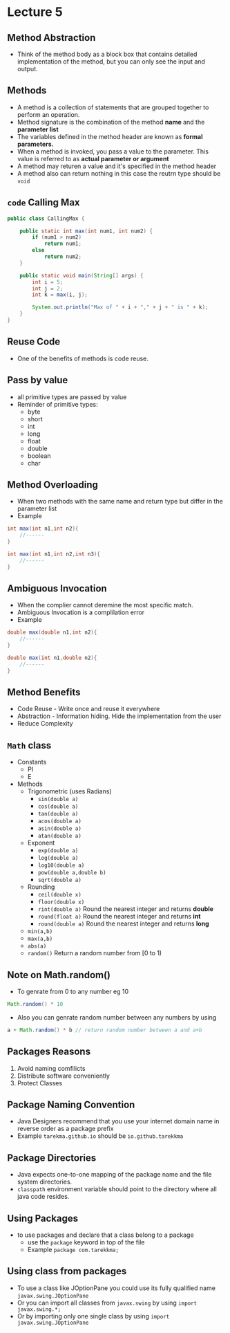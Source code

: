 # Lecture 5

## Method Abstraction
- Think of the method body as a block box that contains detailed implementation of the method, but you can only see the input and output.

## Methods
- A method is a collection of statements that are grouped together to perform an operation.
- Method signature is the combination of the method **name** and the **parameter list**
- The variables defined in the method header are known as **formal parameters.**
- When a method is invoked, you pass a value to the parameter. This value is referred to as **actual parameter or argument**
- A method may returen a value and it's specified in the method header
- A method also can return nothing in this case the reutrn type should be `void`

## `code` Calling Max
```java
public class CallingMax {

    public static int max(int num1, int num2) {
        if (num1 > num2)
            return num1;
        else
            return num2;
    }

    public static void main(String[] args) {
        int i = 5;
        int j = 2;
        int k = max(i, j);

        System.out.println("Max of " + i + "," + j + " is " + k);
    }
}
```

## Reuse Code
- One of the benefits of methods is code reuse.

## Pass by value
- all primitive types are passed by value
- Reminder of primitive types:
    - byte
    - short
    - int
    - long
    - float
    - double
    - boolean
    - char

## Method Overloading
- When two methods with the same name and return type but differ in the parameter list
- Example
```java
int max(int n1,int n2){
    //------
}

int max(int n1,int n2,int n3){
    //------
}
```

## Ambiguous Invocation
- When the complier cannot deremine the most specific match.
- Ambiguous Invocation is a complilation error
- Example
```java
double max(double n1,int n2){
    //------
}

double max(int n1,double n2){
    //------
}
```

## Method Benefits
- Code Reuse - Write once and reuse it everywhere
-  Abstraction - Information hiding. Hide the implementation from the user
- Reduce Complexity


## `Math` class
- Constants
    - PI
    - E
- Methods
    - Trigonometric (uses Radians)
        - `sin(double a)`
        - `cos(double a)`
        - `tan(double a)` 
        - `acos(double a)`
        - `asin(double a)`
        - `atan(double a)`
    - Exponent
        - `exp(double a)`
        - `log(double a)`
        - `log10(double a)`
        - `pow(double a,double b)`
        - `sqrt(double a)`
    - Rounding
        - `ceil(double x)`
        - `floor(double x)`
        - `rint(double a)`
        Round the nearest integer and returns **double**
        - `round(float a)`
        Round the nearest integer and returns **int**
        - `round(double a)`
        Round the nearest integer and returns **long**
    - `min(a,b)`
    - `max(a,b)`
    - `abs(a)`
    - `random()`
    Return a random number from [0 to 1)
    
## Note on Math.random()
- To genrate from 0 to any number eg 10
```java
Math.random() * 10
```
- Also you can genrate random number between any numbers by using
```java
a + Math.random() * b // return random number between a and a+b
```

## Packages Reasons
1. Avoid naming comfilicts
2. Distribute software conveniently
3. Protect Classes


## Package Naming Convention
- Java Designers recommend that you use your internet domain name in reverse order as a package prefix
- Example `tarekma.github.io` should be `io.github.tarekkma`

## Package Directories
- Java expects one-to-one mapping of the package name and the file system directories.
- `classpath` environment variable should point to the directory where all java code resides.

## Using Packages
- to use packages and declare that a class belong to a package
    - use the `package` keyword in top of the file
    - Example `package com.tarekkma;`

## Using class from packages
- To use a class like JOptionPane you could use its fully qualified name `javax.swing.JOptionPane`
- Or you can import all classes from `javax.swing` by using `import javax.swing.*;`
- Or by importing only one single class by using `import javax.swing.JOptionPane`
